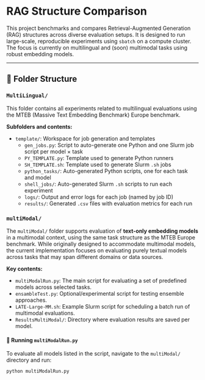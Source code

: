 # RAG Structure Comparison

This project benchmarks and compares Retrieval-Augmented Generation (RAG) structures across diverse evaluation setups. It is designed to run large-scale, reproducible experiments using `sbatch` on a compute cluster. The focus is currently on multilingual and (soon) multimodal tasks using robust embedding models.

---

## 📂 Folder Structure

### `MultiLingual/`

This folder contains all experiments related to multilingual evaluations using the MTEB (Massive Text Embedding Benchmark) Europe benchmark.

**Subfolders and contents:**

- `template/`: Workspace for job generation and templates
  - `gen_jobs.py`: Script to auto-generate one Python and one Slurm job script per model × task
  - `PY_TEMPLATE.py`: Template used to generate Python runners
  - `SH_TEMPLATE.sh`: Template used to generate Slurm `.sh` jobs
  - `python_tasks/`: Auto-generated Python scripts, one for each task and model
  - `shell_jobs/`: Auto-generated Slurm `.sh` scripts to run each experiment
  - `logs/`: Output and error logs for each job (named by job ID)
  - `results/`: Generated `.csv` files with evaluation metrics for each run

### `multiModal/`

The `multiModal/` folder supports evaluation of **text-only embedding models** in a multimodal context, using the same task structure as the MTEB Europe benchmark. While originally designed to accommodate multimodal models, the current implementation focuses on evaluating purely textual models across tasks that may span different domains or data sources.

**Key contents:**

- `multiModalRun.py`: The main script for evaluating a set of predefined models across selected tasks.
- `ensambleTest.py`: Optional/experimental script for testing ensemble approaches.
- `LATE-Large-MM.sh`: Example Slurm script for scheduling a batch run of multimodal evaluations.
- `ResultsMultiModal/`: Directory where evaluation results are saved per model.

#### 📌 Running `multiModalRun.py`

To evaluate all models listed in the script, navigate to the `multiModal/` directory and run:

```bash
python multiModalRun.py
```

